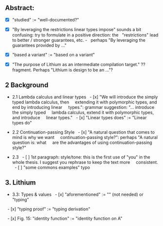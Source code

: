 ## Abstract:
- [x] "studied" := "well-documented?"

- [x] "By leveraging the restrictions linear types impose" sounds a bit
  confusing: try to formulate in a positive direction: the
  "restrictions" lead to better / stronger guarantees, etc. -
  perhaps "By leveraging the guarantees provided by ..."

- [x] "based a variant" := "based on a variant"    

- [x] "The purpose of Lithium as an intermediate compilation target." ??
  fragment. Perhaps "Lithium is design to be an ..."?

## 2 Background
- 2.1 Lambda calculus and linear types
  - [x] "We will introduce the simply typed lambda calculus, then
    extending it with polymorphic types, and end by introducing linear
    types.": grammar suggestion: "... introduce the simply typed
    lambda calculus, extend it with polymorphic types, and introduce
    linear types."
  - [x] "Linear types does" := "Linear types do"

- 2.2 Continuation-passing Style
  - [x] "A natural question that comes to mind is why we want
    continuation-passing style?": perhaps "A natural question is: what
    are the advantages of using continuation-passing style?"

- 2.3
  - [ ] 1st paragraph: style/tone: this is the first use of "you" in the
    whole thesis. I suggest you rephrase to keep the text more
    consistent.
  - [ ] "some commons examples" typo

## 3. Lithium
- 3.3: Types & values
  - [x] "aforementioned" := "" (not needed) or "typing"

  - [x] "typing proof" := "typing derivation"

  - [x] Fig. 15: "identity function" := "identity function on A"
